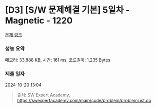 # [D3] [S/W 문제해결 기본] 5일차 - Magnetic - 1220 

[문제 링크](https://swexpertacademy.com/main/code/problem/problemDetail.do?contestProbId=AV14hwZqABsCFAYD) 

### 성능 요약

메모리: 33,888 KB, 시간: 161 ms, 코드길이: 1,235 Bytes

### 제출 일자

2024-10-20 13:04



> 출처: SW Expert Academy, https://swexpertacademy.com/main/code/problem/problemList.do